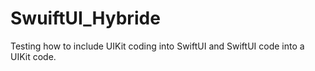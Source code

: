 # SwuiftUI_Hybride
Testing how to include UIKit coding into SwiftUI and SwiftUI code into a UIKit code.
